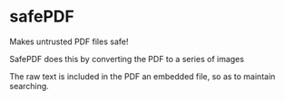 safePDF
=======

Makes untrusted PDF files safe!

SafePDF does this by converting the PDF to a series of images

The raw text is included in the PDF an embedded file, so as to maintain searching.